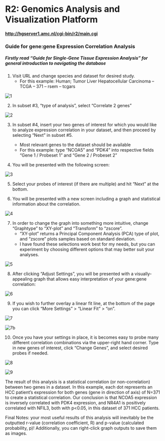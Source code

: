 # R2: Genomics Analysis and Visualization Platform
#### http://hgserver1.amc.nl/cgi-bin/r2/main.cgi
### Guide for gene:gene Expression Correlation Analysis

##### Firstly read “Guide for Single-Gene Tissue Expression Analysis” for general introduction to navigating the database

1. Visit URL and change species and dataset for desired study.
   * For this example: Human; Tumor Liver Hepatocellular Carcinoma – TCGA – 371 – rsem – tcgars
   
![1](https://raw.githubusercontent.com/reskejak/guides/master/R2_database_guide2/1.png)

2. In subset #3, “type of analysis”, select “Correlate 2 genes”

![2](https://raw.githubusercontent.com/reskejak/guides/master/R2_database_guide2/2.png)

3. In subset #4, insert your two genes of interest for which you would like to analyze expression correlation in your dataset, and then proceed by selecting “Next” in subset #5.
   * Most relevant genes to the dataset should be available
   * For this example: type “NCOA5” and “PDK4” into respective fields “Gene 1 / Probeset 1” and “Gene 2 / Probeset 2”

4. You will be presented with the following screen:

![3](https://raw.githubusercontent.com/reskejak/guides/master/R2_database_guide2/3.png)

5. Select your probes of interest (if there are multiple) and hit “Next” at the bottom.

6. You will be presented with a new screen including a graph and statistical information about the correlation.

![4](https://raw.githubusercontent.com/reskejak/guides/master/R2_database_guide2/4.png)

7. In order to change the graph into something more intuitive, change “Graphtype” to “XY-plot” and “Transform” to “zscore”.
   * “XY-plot” returns a Principal Component Analysis (PCA) type of plot, and “zscore” plots samples based on standard deviation.
   * I have found these selections work best for my needs, but you can experiment by choosing different options that may better suit your analyses.

![5](https://raw.githubusercontent.com/reskejak/guides/master/R2_database_guide2/5.png)

8. After clicking “Adjust Settings”, you will be presented with a visually-appealing graph that allows easy interpretation of your gene:gene correlation:

![6](https://raw.githubusercontent.com/reskejak/guides/master/R2_database_guide2/6.png)

9. If you wish to further overlay a linear fit line, at the bottom of the page you can click “More Settings” > “Linear Fit” > “on”.

![7](https://raw.githubusercontent.com/reskejak/guides/master/R2_database_guide2/7.png)

![7b](https://raw.githubusercontent.com/reskejak/guides/master/R2_database_guide2/7b.png)

10. Once you have your settings in place, it is becomes easy to probe many different correlation combinations via the upper-right hand corner. Type in new genes of interest, click “Change Genes”, and select desired probes if needed.

![8](https://raw.githubusercontent.com/reskejak/guides/master/R2_database_guide2/8.png)

![9](https://raw.githubusercontent.com/reskejak/guides/master/R2_database_guide2/9.png)

The result of this analysis is a statistical correlation (or non-correlation) between two genes in a dataset. In this example, each dot represents an HCC patient’s expression for both genes (gene in direction of axis) of N=371 to create a statistical correlation. Our conclusion is that NCOA5 expression is inversely correlated with PDK4 expression, and NR4A1 is positively correlated with NFIL3, both with p<0.05, in this dataset of 371 HCC patients.

Final Notes: your most useful results of this analysis will inevitably be the outputted r-value (correlation coefficient, R) and p-value (calculated probability, p)! Additionally, you can right-click graph outputs to save them as images.
